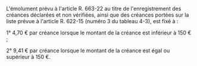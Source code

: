L'émolument prévu à l'article R. 663-22 au titre de l'enregistrement des créances déclarées et non vérifiées, ainsi que des créances portées sur la liste prévue à l'article R. 622-15 (numéro 3 du tableau 4-3), est fixé à :


1° 4,70 € par créance lorsque le montant de la créance est inférieur à 150 € ;


2° 9,41 € par créance lorsque le montant de la créance est égal ou supérieur à 150 €.

